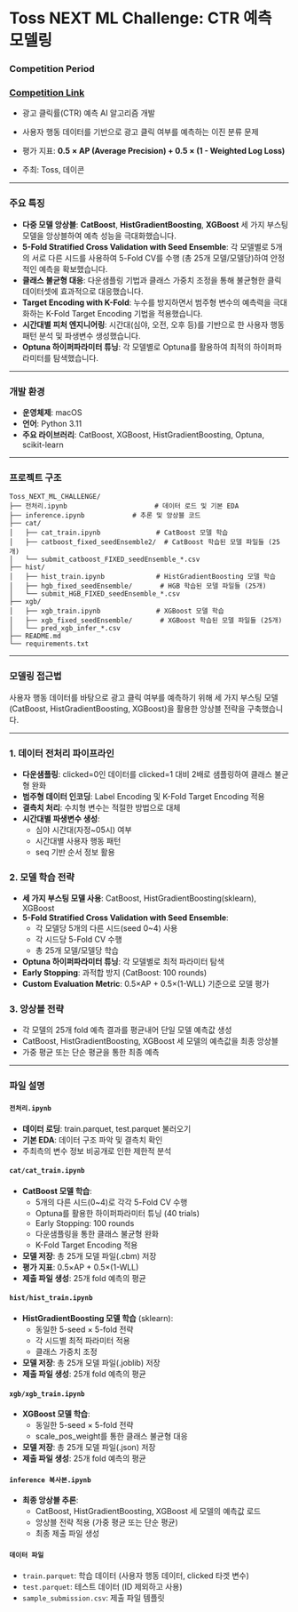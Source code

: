 # Toss NEXT ML Challenge: CTR 예측 모델링

### **Competition Period**
### [Competition Link](https://dacon.io/competitions/official/toss-next-ml-challenge)
- 광고 클릭률(CTR) 예측 AI 알고리즘 개발
- 사용자 행동 데이터를 기반으로 광고 클릭 여부를 예측하는 이진 분류 문제

- 평가 지표: **0.5 × AP (Average Precision) + 0.5 × (1 - Weighted Log Loss)**

- 주최: Toss, 데이콘
---

### **주요 특징**

- **다중 모델 앙상블**: **CatBoost**, **HistGradientBoosting**, **XGBoost** 세 가지 부스팅 모델을 앙상블하여 예측 성능을 극대화했습니다.
- **5-Fold Stratified Cross Validation with Seed Ensemble**: 각 모델별로 5개의 서로 다른 시드를 사용하여 5-Fold CV를 수행 (총 25개 모델/모델당)하여 안정적인 예측을 확보했습니다.
- **클래스 불균형 대응**: 다운샘플링 기법과 클래스 가중치 조정을 통해 불균형한 클릭 데이터셋에 효과적으로 대응했습니다.
- **Target Encoding with K-Fold**: 누수를 방지하면서 범주형 변수의 예측력을 극대화하는 K-Fold Target Encoding 기법을 적용했습니다.
- **시간대별 피처 엔지니어링**: 시간대(심야, 오전, 오후 등)를 기반으로 한 사용자 행동 패턴 분석 및 파생변수 생성했습니다.
- **Optuna 하이퍼파라미터 튜닝**: 각 모델별로 Optuna를 활용하여 최적의 하이퍼파라미터를 탐색했습니다.

---

### **개발 환경**

- **운영체제**: macOS
- **언어**: Python 3.11
- **주요 라이브러리**: CatBoost, XGBoost, HistGradientBoosting, Optuna, scikit-learn

---

### **프로젝트 구조**

```
Toss_NEXT_ML_CHALLENGE/
├── 전처리.ipynb                      # 데이터 로드 및 기본 EDA
├── inference.ipynb            # 추론 및 앙상블 코드
├── cat/
│   ├── cat_train.ipynb              # CatBoost 모델 학습
│   ├── catboost_fixed_seedEnsemble2/  # CatBoost 학습된 모델 파일들 (25개)
│   └── submit_catboost_FIXED_seedEnsemble_*.csv
├── hist/
│   ├── hist_train.ipynb             # HistGradientBoosting 모델 학습
│   ├── hgb_fixed_seedEnsemble/       # HGB 학습된 모델 파일들 (25개)
│   └── submit_HGB_FIXED_seedEnsemble_*.csv
├── xgb/
│   ├── xgb_train.ipynb              # XGBoost 모델 학습
│   ├── xgb_fixed_seedEnsemble/       # XGBoost 학습된 모델 파일들 (25개)
│   └── pred_xgb_infer_*.csv
├── README.md           
└── requirements.txt    
```

---

### **모델링 접근법**

사용자 행동 데이터를 바탕으로 광고 클릭 여부를 예측하기 위해 세 가지 부스팅 모델(CatBoost, HistGradientBoosting, XGBoost)을 활용한 앙상블 전략을 구축했습니다.

***

### 1. 데이터 전처리 파이프라인
- **다운샘플링**: clicked=0인 데이터를 clicked=1 대비 2배로 샘플링하여 클래스 불균형 완화
- **범주형 데이터 인코딩**: Label Encoding 및 K-Fold Target Encoding 적용
- **결측치 처리**: 수치형 변수는 적절한 방법으로 대체
- **시간대별 파생변수 생성**: 
  - 심야 시간대(자정~05시) 여부
  - 시간대별 사용자 행동 패턴
  - seq 기반 순서 정보 활용

### 2. 모델 학습 전략
- **세 가지 부스팅 모델 사용**: CatBoost, HistGradientBoosting(sklearn), XGBoost
- **5-Fold Stratified Cross Validation with Seed Ensemble**: 
  - 각 모델당 5개의 다른 시드(seed 0~4) 사용
  - 각 시드당 5-Fold CV 수행
  - 총 25개 모델/모델당 학습
- **Optuna 하이퍼파라미터 튜닝**: 각 모델별로 최적 파라미터 탐색
- **Early Stopping**: 과적합 방지 (CatBoost: 100 rounds)
- **Custom Evaluation Metric**: 0.5×AP + 0.5×(1-WLL) 기준으로 모델 평가

### 3. 앙상블 전략
- 각 모델의 25개 fold 예측 결과를 평균내어 단일 모델 예측값 생성
- CatBoost, HistGradientBoosting, XGBoost 세 모델의 예측값을 최종 앙상블
- 가중 평균 또는 단순 평균을 통한 최종 예측

---

### **파일 설명**

#### `전처리.ipynb`
- **데이터 로딩**: train.parquet, test.parquet 불러오기
- **기본 EDA**: 데이터 구조 파악 및 결측치 확인
- 주최측의 변수 정보 비공개로 인한 제한적 분석

#### `cat/cat_train.ipynb`
- **CatBoost 모델 학습**:
  - 5개의 다른 시드(0~4)로 각각 5-Fold CV 수행
  - Optuna를 활용한 하이퍼파라미터 튜닝 (40 trials)
  - Early Stopping: 100 rounds
  - 다운샘플링을 통한 클래스 불균형 완화
  - K-Fold Target Encoding 적용
- **모델 저장**: 총 25개 모델 파일(.cbm) 저장
- **평가 지표**: 0.5×AP + 0.5×(1-WLL)
- **제출 파일 생성**: 25개 fold 예측의 평균

#### `hist/hist_train.ipynb`
- **HistGradientBoosting 모델 학습** (sklearn):
  - 동일한 5-seed × 5-fold 전략
  - 각 시드별 최적 파라미터 적용
  - 클래스 가중치 조정
- **모델 저장**: 총 25개 모델 파일(.joblib) 저장
- **제출 파일 생성**: 25개 fold 예측의 평균

#### `xgb/xgb_train.ipynb`
- **XGBoost 모델 학습**:
  - 동일한 5-seed × 5-fold 전략
  - scale_pos_weight를 통한 클래스 불균형 대응
- **모델 저장**: 총 25개 모델 파일(.json) 저장
- **제출 파일 생성**: 25개 fold 예측의 평균

#### `inference 복사본.ipynb`
- **최종 앙상블 추론**:
  - CatBoost, HistGradientBoosting, XGBoost 세 모델의 예측값 로드
  - 앙상블 전략 적용 (가중 평균 또는 단순 평균)
  - 최종 제출 파일 생성

#### `데이터 파일`
- `train.parquet`: 학습 데이터 (사용자 행동 데이터, clicked 타겟 변수)
- `test.parquet`: 테스트 데이터 (ID 제외하고 사용)
- `sample_submission.csv`: 제출 파일 템플릿


